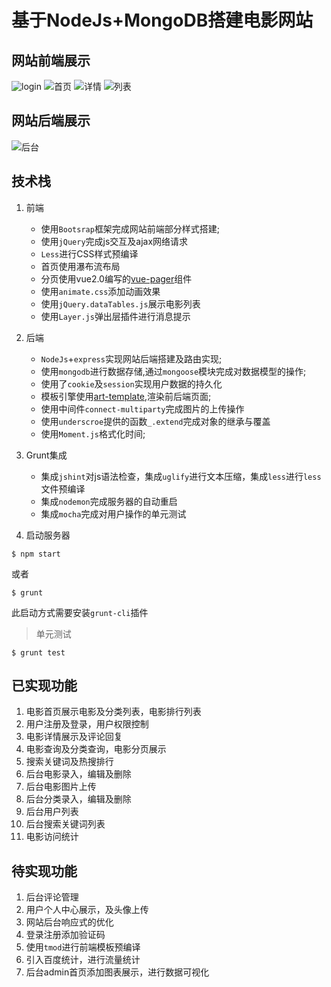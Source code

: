 # 基于NodeJs+MongoDB搭建电影网站

## 网站前端展示
![login](http://p1.bqimg.com/567571/f3ebb812d8589312.png)
![首页](http://p1.bqimg.com/567571/44dea3c326d83562.png)
![详情](http://p1.bqimg.com/567571/662416ac14b042aa.png)
![列表](http://p1.bqimg.com/567571/5b6961dc9530dcb2.png)
## 网站后端展示
![后台](http://p1.bqimg.com/567571/5c9ad7c0ed43394e.png)

## 技术栈

1. 前端
	- 使用`Bootsrap`框架完成网站前端部分样式搭建;
	- 使用`jQuery`完成js交互及ajax网络请求
	- `Less`进行CSS样式预编译
	- 首页使用瀑布流布局
	- 分页使用vue2.0编写的[vue-pager](https://github.com/TenderQ/vue-pager)组件
	- 使用`animate.css`添加动画效果
	- 使用`jQuery.dataTables.js`展示电影列表
	- 使用`Layer.js`弹出层插件进行消息提示

2. 后端
	- `NodeJs`+`express`实现网站后端搭建及路由实现;
	- 使用`mongodb`进行数据存储,通过`mongoose`模块完成对数据模型的操作;
	- 使用了`cookie`及`session`实现用户数据的持久化
	- 模板引擎使用[art-template](https://github.com/aui/artTemplate),渲染前后端页面;
	- 使用中间件`connect-multiparty`完成图片的上传操作
	- 使用`underscroe`提供的函数`_.extend`完成对象的继承与覆盖
	- 使用`Moment.js`格式化时间;

3. Grunt集成
	- 集成`jshint`对js语法检查，集成`uglify`进行文本压缩，集成`less`进行`less`文件预编译
	- 集成`nodemon`完成服务器的自动重启
	- 集成`mocha`完成对用户操作的单元测试
	
4. 启动服务器
```
$ npm start
```
或者
```
$ grunt
```
此启动方式需要安装`grunt-cli`插件

> 单元测试

```
$ grunt test
```

## 已实现功能

1. 电影首页展示电影及分类列表，电影排行列表
2. 用户注册及登录，用户权限控制
3. 电影详情展示及评论回复
4. 电影查询及分类查询，电影分页展示
5. 搜索关键词及热搜排行
6. 后台电影录入，编辑及删除
7. 后台电影图片上传
8. 后台分类录入，编辑及删除
9. 后台用户列表
10. 后台搜索关键词列表
11. 电影访问统计

## 待实现功能

1. 后台评论管理
2. 用户个人中心展示，及头像上传
3. 网站后台响应式的优化
4. 登录注册添加验证码
5. 使用`tmod`进行前端模板预编译
6. 引入百度统计，进行流量统计
7. 后台admin首页添加图表展示，进行数据可视化